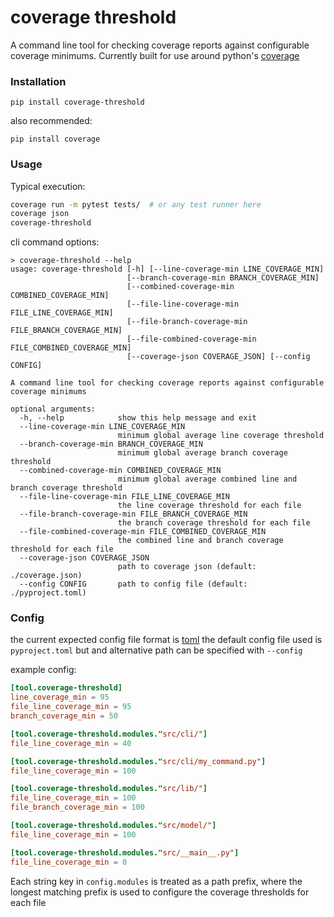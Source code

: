 # coverage threshold

A command line tool for checking coverage reports against configurable coverage minimums.
Currently built for use around python's [coverage](https://pypi.org/project/coverage/)

### Installation

`pip install coverage-threshold`

also recommended:

`pip install coverage`

### Usage

Typical execution:

```bash
coverage run -m pytest tests/  # or any test runner here
coverage json
coverage-threshold
```

cli command options:

```
> coverage-threshold --help
usage: coverage-threshold [-h] [--line-coverage-min LINE_COVERAGE_MIN]
                          [--branch-coverage-min BRANCH_COVERAGE_MIN]
                          [--combined-coverage-min COMBINED_COVERAGE_MIN]
                          [--file-line-coverage-min FILE_LINE_COVERAGE_MIN]
                          [--file-branch-coverage-min FILE_BRANCH_COVERAGE_MIN]
                          [--file-combined-coverage-min FILE_COMBINED_COVERAGE_MIN]
                          [--coverage-json COVERAGE_JSON] [--config CONFIG]

A command line tool for checking coverage reports against configurable coverage minimums

optional arguments:
  -h, --help            show this help message and exit
  --line-coverage-min LINE_COVERAGE_MIN
                        minimum global average line coverage threshold
  --branch-coverage-min BRANCH_COVERAGE_MIN
                        minimum global average branch coverage threshold
  --combined-coverage-min COMBINED_COVERAGE_MIN
                        minimum global average combined line and branch coverage threshold
  --file-line-coverage-min FILE_LINE_COVERAGE_MIN
                        the line coverage threshold for each file
  --file-branch-coverage-min FILE_BRANCH_COVERAGE_MIN
                        the branch coverage threshold for each file
  --file-combined-coverage-min FILE_COMBINED_COVERAGE_MIN
                        the combined line and branch coverage threshold for each file
  --coverage-json COVERAGE_JSON
                        path to coverage json (default: ./coverage.json)
  --config CONFIG       path to config file (default: ./pyproject.toml)
```

### Config

the current expected config file format is [toml](https://toml.io/en/)
the default config file used is `pyproject.toml` but and alternative path can be specified with `--config`

example config:

```toml
[tool.coverage-threshold]
line_coverage_min = 95
file_line_coverage_min = 95
branch_coverage_min = 50

[tool.coverage-threshold.modules."src/cli/"]
file_line_coverage_min = 40

[tool.coverage-threshold.modules."src/cli/my_command.py"]
file_line_coverage_min = 100

[tool.coverage-threshold.modules."src/lib/"]
file_line_coverage_min = 100
file_branch_coverage_min = 100

[tool.coverage-threshold.modules."src/model/"]
file_line_coverage_min = 100

[tool.coverage-threshold.modules."src/__main__.py"]
file_line_coverage_min = 0
```

Each string key in `config.modules` is treated as a path prefix, where the longest matching prefix is used to configure the coverage thresholds for each file
